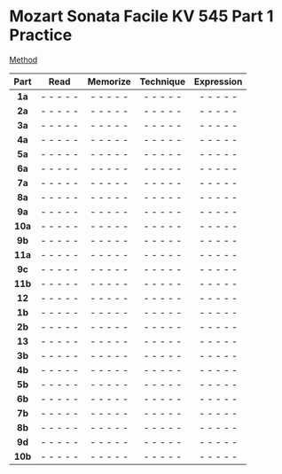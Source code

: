 Mozart Sonata Facile KV 545 Part 1 Practice
===========================================

[Method](/methods/practice-schema.md)

|  Part   |   Read    | Memorize  | Technique |Expression |
|:-------:|:---------:|:---------:|:---------:|:---------:|
| __1a__  | - - - - - | - - - - - | - - - - - | - - - - - |
| __2a__  | - - - - - | - - - - - | - - - - - | - - - - - |
| __3a__  | - - - - - | - - - - - | - - - - - | - - - - - |
| __4a__  | - - - - - | - - - - - | - - - - - | - - - - - |
| __5a__  | - - - - - | - - - - - | - - - - - | - - - - - |
| __6a__  | - - - - - | - - - - - | - - - - - | - - - - - |
| __7a__  | - - - - - | - - - - - | - - - - - | - - - - - |
| __8a__  | - - - - - | - - - - - | - - - - - | - - - - - |
| __9a__  | - - - - - | - - - - - | - - - - - | - - - - - |
| __10a__ | - - - - - | - - - - - | - - - - - | - - - - - |
| __9b__  | - - - - - | - - - - - | - - - - - | - - - - - |
| __11a__ | - - - - - | - - - - - | - - - - - | - - - - - |
| __9c__  | - - - - - | - - - - - | - - - - - | - - - - - |
| __11b__ | - - - - - | - - - - - | - - - - - | - - - - - |
| __12__  | - - - - - | - - - - - | - - - - - | - - - - - |
| __1b__  | - - - - - | - - - - - | - - - - - | - - - - - |
| __2b__  | - - - - - | - - - - - | - - - - - | - - - - - |
| __13__  | - - - - - | - - - - - | - - - - - | - - - - - |
| __3b__  | - - - - - | - - - - - | - - - - - | - - - - - |
| __4b__  | - - - - - | - - - - - | - - - - - | - - - - - |
| __5b__  | - - - - - | - - - - - | - - - - - | - - - - - |
| __6b__  | - - - - - | - - - - - | - - - - - | - - - - - |
| __7b__  | - - - - - | - - - - - | - - - - - | - - - - - |
| __8b__  | - - - - - | - - - - - | - - - - - | - - - - - |
| __9d__  | - - - - - | - - - - - | - - - - - | - - - - - |
| __10b__ | - - - - - | - - - - - | - - - - - | - - - - - |
